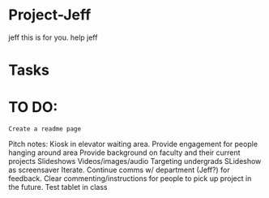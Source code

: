 # Project-Jeff
jeff this is for you. help jeff

# Tasks

# TO DO:
    Create a readme page
Pitch notes:
Kiosk in elevator waiting area. Provide engagement for people hanging around area
Provide background on faculty and their current projects
Slideshows
Videos/images/audio
Targeting undergrads 
SLideshow as screensaver
Iterate. Continue comms w/ department (Jeff?) for feedback. 
Clear commenting/instructions for people to pick up project in the future. 
Test tablet in class

